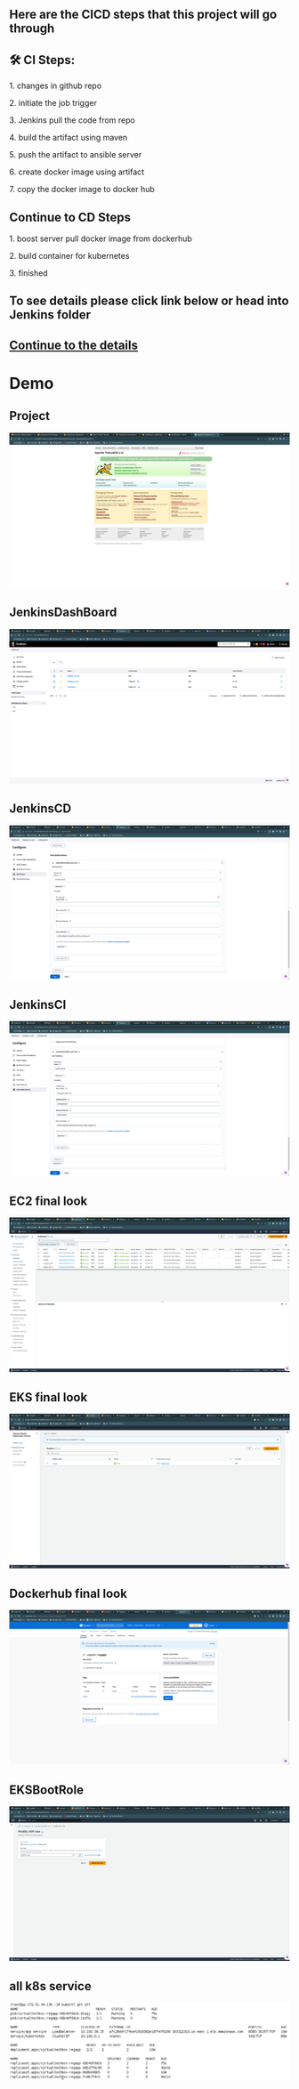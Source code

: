 <h2>Here are the CICD steps that this project will go through </h2>

<h2>🛠️ CI Steps:</h2>

<p>1. changes in github repo</p>

<p>2. initiate the job trigger</p>

<p>3. Jenkins pull the code from repo</p>

<p>4. build the artifact using maven</p>

<p>5. push the artifact to ansible server</p>

<p>6. create docker image using artifact</p>

<p>7. copy the docker image to docker hub</p>

<h2> Continue to CD Steps </h2>

<p>1. boost server pull docker image from dockerhub</p>

<p>2. build container for kubernetes</p>

<p>3. finished</p>

<h2> To see details please click link below or head into Jenkins folder </h2>

## [Continue to the details](https://github.com/xiayulin123/AWS-Services/tree/main/CICDProject/Jenkins)

# Demo

## Project
![project](https://github.com/xiayulin123/AWS-Services/blob/main/CICDProject/demo1.png)

## JenkinsDashBoard
![JenkinsDashBoard](https://github.com/xiayulin123/AWS-Services/blob/main/CICDProject/JenkinsDashboard.png)

## JenkinsCD
![JenkinsCD](https://github.com/xiayulin123/AWS-Services/blob/main/CICDProject/JenkinsCDJob.png)

## JenkinsCI
![JenkinsCI](https://github.com/xiayulin123/AWS-Services/blob/main/CICDProject/JenkinsCIJob.png)

## EC2 final look
![EC2 final look](https://github.com/xiayulin123/AWS-Services/blob/main/CICDProject/AWSEC2.png)

## EKS final look
![EKS final look](https://github.com/xiayulin123/AWS-Services/blob/main/CICDProject/AWSEKS.png)

## Dockerhub final look
![Dockerhub final look](https://github.com/xiayulin123/AWS-Services/blob/main/CICDProject/Dockerhub.png)

## EKSBootRole
![EKSBootRole](https://github.com/xiayulin123/AWS-Services/blob/main/CICDProject/EKSBootRole.png)

## all k8s service
![all k8s service](https://github.com/xiayulin123/AWS-Services/blob/main/CICDProject/allK8sServer.png)
